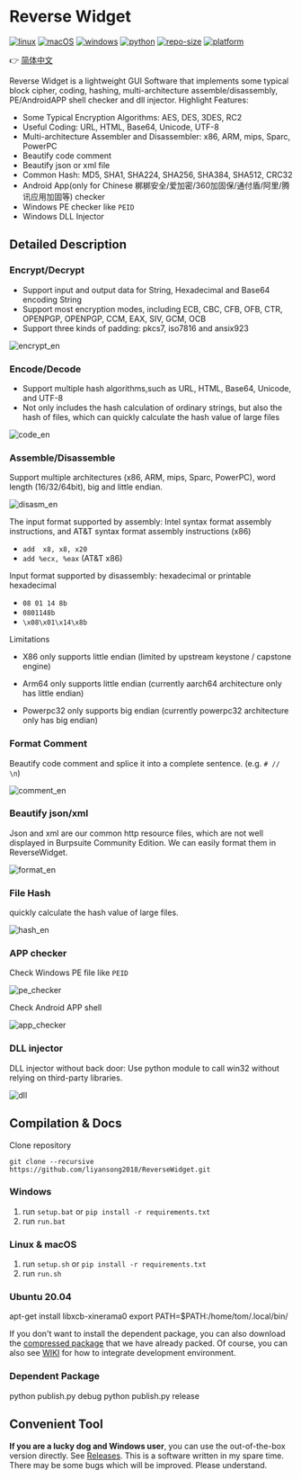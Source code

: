 # Reverse Widget

[![linux](https://img.shields.io/badge/ubuntu-100%25-blue?style=flat-square&logo=ubuntu&logoColor=FFFFFF)](#)
[![macOS](https://img.shields.io/badge/macOS-10.15-blue?style=flat-square&logo=apple)](#) 
[![windows](https://img.shields.io/badge/windows-10|11-blue?style=flat-square&logo=windows)](#) 
[![python](https://img.shields.io/badge/python-<=v3.9-blue?style=flat-square&logo=python&logoColor=FFFFFF)](https://www.python.org/downloads/release/python-380/)
[![repo-size](https://img.shields.io/github/repo-size/liyansong2018/reversewidget?&style=flat-square&logo=qt&logoColor=FFFFFF)](#)
[![platform](https://img.shields.io/github/downloads/liyansong2018/reversewidget/total?color=blue&logo=github&style=flat-square)](https://github.com/liyansong2018/ReverseWidget/releases)

👉 [简体中文](https://github.com/liyansong2018/ReverseWidget/blob/master/README_zh.md)

Reverse Widget is a lightweight GUI Software that implements some typical  block cipher, coding, hashing, multi-architecture assemble/disassembly, PE/AndroidAPP shell checker and dll injector. Highlight Features:

- Some Typical Encryption Algorithms: AES, DES, 3DES, RC2
- Useful Coding: URL, HTML, Base64, Unicode, UTF-8
- Multi-architecture Assembler and Disassembler: x86, ARM, mips, Sparc, PowerPC
- Beautify code comment
- Beautify json or xml file
- Common Hash: MD5, SHA1, SHA224, SHA256, SHA384, SHA512, CRC32
- Android App(only for Chinese 梆梆安全/爱加密/360加固保/通付盾/阿里/腾讯应用加固等) checker
- Windows PE checker like `PEID`
- Windows DLL Injector

## Detailed Description

### Encrypt/Decrypt

- Support input and output data for String, Hexadecimal and Base64 encoding String
- Support most encryption modes, including ECB, CBC, CFB, OFB, CTR, OPENPGP, OPENPGP, CCM, EAX, SIV, GCM, OCB
- Support three kinds of padding: pkcs7, iso7816 and ansix923

![encrypt_en](images/encrypt_en.png)



### Encode/Decode

- Support multiple hash algorithms,such as URL, HTML, Base64, Unicode, and UTF-8
- Not only includes the hash calculation of ordinary strings, but also the hash of files, which can quickly calculate the hash value of large files

![code_en](images/code_en.png)



### Assemble/Disassemble

Support multiple architectures (x86, ARM, mips, Sparc, PowerPC), word length (16/32/64bit), big and little endian.

![disasm_en](images/disasm_en.png)

The input format supported by assembly: Intel syntax format assembly instructions, and AT&T syntax format assembly instructions (x86)

- `add  x8, x8, x20`
- `add %ecx, %eax` (AT&T x86)

Input format supported by disassembly: hexadecimal or printable hexadecimal

- `08 01 14 8b`   
- `0801148b`
- `\x08\x01\x14\x8b`

Limitations

- X86 only supports little endian (limited by upstream keystone / capstone engine)

- Arm64 only supports little endian (currently aarch64 architecture only has little endian)

- Powerpc32 only supports big endian (currently powerpc32 architecture only has big endian)



### Format Comment

Beautify code comment and splice it into a complete sentence. (e.g. `# // \n`)

![comment_en](images/comment_en.png)



### Beautify json/xml

Json and xml are our common http resource files, which are not well displayed in Burpsuite Community Edition. We can easily format them in ReverseWidget.

![format_en](images/format_en.png)



### File Hash

quickly calculate the hash value of large files.

![hash_en](images/hash_en.png)



### APP checker

Check Windows PE file like `PEID`

![pe_checker](images/pe_checker.png)

Check Android APP shell

![app_checker](images/app_checker.png)



### DLL injector

DLL injector without back door: Use python module to call win32 without relying on third-party libraries.

![dll](images/dll.png)



## Compilation & Docs

Clone repository
```shell
git clone --recursive https://github.com/liyansong2018/ReverseWidget.git
```

### Windows

1. run `setup.bat` or `pip install -r requirements.txt`
2. run `run.bat`

### Linux & macOS

1. run `setup.sh` or `pip install -r requirements.txt`
2. run `run.sh`

### Ubuntu 20.04

apt-get install libxcb-xinerama0 
export PATH=$PATH:/home/tom/.local/bin/

If you don't want to install the dependent package, you can also download the [compressed package](https://github.com/liyansong2018/ReverseWidget/releases) that we have already packed.
Of course, you can also see [WIKI](https://github.com/liyansong2018/ReverseWidget/wiki/%E5%BC%80%E5%8F%91%E7%8E%AF%E5%A2%83%E6%90%AD%E5%BB%BA) for how to integrate development environment.


### Dependent Package

python publish.py debug
python publish.py release

## Convenient Tool

**If you are a lucky dog and Windows user**, you can use the out-of-the-box version directly. See [Releases](https://github.com/liyansong2018/ReverseWidget/releases). This is a software written in my spare time. There may be some bugs which will be improved. Please understand.